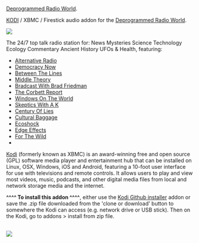 <a href="https://www.deprogrammedradio.com">Deprogrammed Radio World</a>.<br>

<a href="kodi.tv">KODI<a> / XBMC / Firestick audio addon for the <a href="https://www.deprogrammedradio.com">Deprogrammed Radio World</a>.<br>

<img src="https://cdn-profiles.tunein.com/s218630/images/logoq.jpg"><br>

The 24/7 top talk radio station for: News Mysteries Science Technology Ecology Commentary Ancient History UFOs & Health, featuring:

- <a href="https://www.alternativeradio.org/radio-show/podcast/">Alternative Radio</a><br>
- <a href="https://www.democracynow.org">Democracy Now</a><br>
- <a href="http://www.btlonline.org/">Between The Lines</a><br>
- <a href="https://www.deprogrammedradio.com/radio-shows/news-commentary/middle-theory">Middle Theory</a><br>
- <a href="https://bradblog.com/">Bradcast With Brad Friedman</a><br>
- <a href="https://www.deprogrammedradio.com/radio-shows/news-commentary/the-corbett-report">The Corbett Report</a><br>
- <a href="https://www.deprogrammedradio.com/radio-shows/news-commentary/windows-on-the-world">Windows On The World</a><br>
- <a href="https://www.deprogrammedradio.com/radio-shows/skepticism/skeptics-with-a-k">Skeptics With A K</a><br>
- <a href="https://www.deprogrammedradio.com/radio-shows/activism-ecology-law/century-of-lies">Century Of Lies</a><br>
- <a href="https://www.deprogrammedradio.com/radio-shows/activism-ecology-law/cultural-baggage">Cultural Baggage</a><br>
- <a href="https://www.deprogrammedradio.com/radio-shows/activism-ecology-law/ecoshock">Ecoshock</a><br>
- <a href="https://www.deprogrammedradio.com/radio-shows/activism-ecology-law/edge-effects">Edge Effects</a><br>
- <a href="https://www.deprogrammedradio.com/radio-shows/activism-ecology-law/for-the-wild">For The Wild</a>
- <a href="https://www.deprogrammedradio.com/radio-shows/activism-ecology-law/law-and-disorder"></a><br>

<a href="www.kodi.tv">Kodi</a> (formerly known as XBMC) is an award-winning free and open source (GPL) software media player and entertainment hub that can be installed on Linux, OSX, Windows, iOS and Android, featuring a 10-foot user interface for use with televisions and remote controls. It allows users to play and view most videos, music, podcasts, and other digital media files from local and network storage media and the internet.<br>

<b>^^^^ To install this addon ^^^^</b>, either use the <a href="https://www.tvaddons.co/github-browser-kodi/">Kodi Github installer</a> addon or save the .zip file downloaded from the 'clone or download' button to somewhere the Kodi can access (e.g. network drive or USB stick). Then on the Kodi, go to addons > install from zip file.<br>

<br><a href="http://www.kodi.tv"><img src="https://kodi.tv/sites/default/files/page/field_image/about--devices.jpg">
